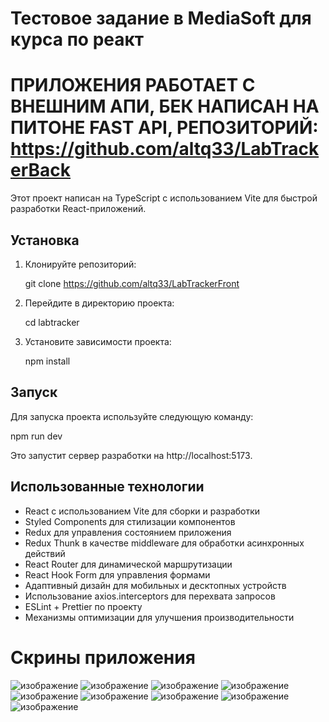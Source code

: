 # Тестовое задание в MediaSoft для курса по реакт
# ПРИЛОЖЕНИЯ РАБОТАЕТ С ВНЕШНИМ АПИ, БЕК НАПИСАН НА ПИТОНЕ FAST API, РЕПОЗИТОРИЙ: https://github.com/altq33/LabTrackerBack

Этот проект написан на TypeScript с использованием Vite для быстрой разработки React-приложений. 

## Установка

1. Клонируйте репозиторий:

   
   git clone https://github.com/altq33/LabTrackerFront
   

2. Перейдите в директорию проекта:

   
   cd labtracker
   

3. Установите зависимости проекта:

   
   npm install
   

## Запуск

Для запуска проекта используйте следующую команду:

npm run dev


Это запустит сервер разработки на http://localhost:5173.

## Использованные технологии

- React с использованием Vite для сборки и разработки
- Styled Components для стилизации компонентов
- Redux для управления состоянием приложения
- Redux Thunk в качестве middleware для обработки асинхронных действий
- React Router для динамической маршрутизации
- React Hook Form для управления формами
- Адаптивный дизайн для мобильных и десктопных устройств
- Использование axios.interceptors для перехвата запросов
- ESLint + Prettier по проекту
- Механизмы оптимизации для улучшения производительности


# Скрины приложения 

![изображение](https://github.com/altq33/LabTrackerFront/assets/91803377/9493c025-a741-4335-97be-3886ce5fee17)
![изображение](https://github.com/altq33/LabTrackerFront/assets/91803377/249ad3e1-db5e-4bb1-8891-e95b78414358)
![изображение](https://github.com/altq33/LabTrackerFront/assets/91803377/81aa6eb2-3e8e-477f-a557-f1e965e0e527)
![изображение](https://github.com/altq33/LabTrackerFront/assets/91803377/b3419d3b-9f3c-477a-ac5a-b681b10d0d8f)
![изображение](https://github.com/altq33/LabTrackerFront/assets/91803377/c5de452e-f8da-48ac-bc54-27db15df6c98)
![изображение](https://github.com/altq33/LabTrackerFront/assets/91803377/e6df00ac-286e-4e66-b0a9-edd858adbd82)
![изображение](https://github.com/altq33/LabTrackerFront/assets/91803377/a588b2c7-19f1-440d-9872-9c844568b73d)
![изображение](https://github.com/altq33/LabTrackerFront/assets/91803377/92b2290e-ae8a-487e-96f6-e54ceb43c96b)
![изображение](https://github.com/altq33/LabTrackerFront/assets/91803377/df55cfc1-7676-4827-96c1-e30280767fc9)



